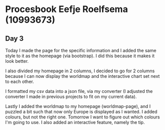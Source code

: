 # Procesbook Eefje Roelfsema (10993673)

## Day 3
Today I made the page for the specific information and I added the same style to it as the
homepage (via bootstrap). I did this because it makes it look better.

I also divided my homepage in 2 columns, I decided to go for 2 columns because I can now
display the worldmap and the interactive chart set next to each other.

I formatted my csv data into a json file, via my converter (I adjusted the converter
  I made in previous projects to fit on my current data).

Lastly I added the worldmap to my homepage (worldmap-page), and I puzzled a bit
such that now only Europe is displayed as I wanted. I added colours, but not the right one.
Tomorrow I want to figure out which colours I'm going to use. I also added an interactive feature,
namely the tip.
